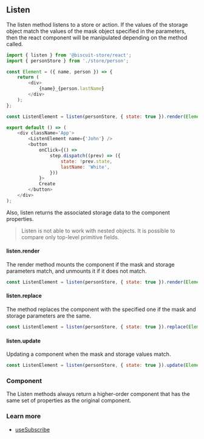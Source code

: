## Listen
The listen method listens to a store or action. If the values of the storage object match the values of the mask object specified in the parameters, then the react component will be manipulated depending on the method called.

```javascript
import { listen } from '@biscuit-store/react';
import { personStore } from './store/person';

const Element = ({ name, person }) => {
    return (
        <div>
            {name}_{person.lastName}
        </div>
    );
};

const ListenElement = listen(personStore, { state: true }).render(Element);

export default () => (
    <div className='App'>
        <ListenElement name={'John'} />
        <button
            onClick={() =>
                step.dispatch((prev) => ({
                    state: !prev.state,
                    lastName: 'White',
                }))
            }>
            Create
        </button>
    </div>
);
```
Also, listen returns the associated storage data to the component properties.

> Listen is not able to work with nested objects. It is possible to compare only top-level primitive fields.

#### listen.render
  The render method mounts the component if the mask and storage parameters match, and unmounts it if it does not match.

  ```javascript
  const ListenElement = listen(personStore, { state: true }).render(Element);
  ```

#### listen.replace
The method replaces the component with the specified one if the mask and storage parameters are the same.

```javascript
const ListenElement = listen(personStore, { state: true }).replace(Element, NewElement);
```


#### listen.update
Updating a component when the mask and storage values match.

```javascript
const ListenElement = listen(personStore, { state: true }).update(Element);
```

### Component
The Listen methods always return a higher-order component that has the same set of properties as the original component.

### Learn more
- [useSubscribe](/docs/react/usesubscribe)